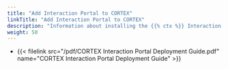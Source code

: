 ```yaml
---
title: "Add Interaction Portal to CORTEX"
linkTitle: "Add Interaction Portal to CORTEX"
description: "Information about installing the {{% ctx %}} Interaction Portal for {{% ctx %}}."
weight: 50
---
```


* {{< filelink src="/pdf/CORTEX Interaction Portal Deployment Guide.pdf" name="CORTEX Interaction Portal Deployment Guide" >}}
